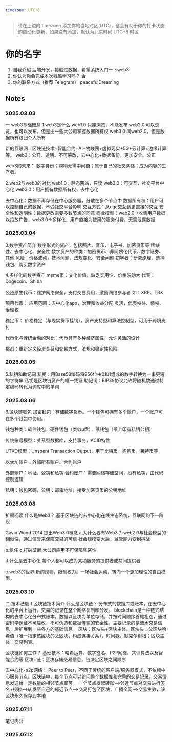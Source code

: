 ```yaml
---
timezone: UTC+8
---
```


> 请在上边的 timezone 添加你的当地时区(UTC)，这会有助于你的打卡状态的自动化更新，如果没有添加，默认为北京时间 UTC+8 时区


# 你的名字

1. 自我介绍 后端开发，接触过数据，希望系统入门一下web3
2. 你认为你会完成本次残酷学习吗？ 会
3. 你的联系方式（推荐 Telegram） peacefulDreaming

## Notes

<!-- Content_START -->

### 2025.03.03

一 web3基础概念
1.web3是什么
web1.0 只能浏览，不能发布
web2.0 可以浏览，也可以发布，但是由一些大公司掌握数据所有权
web3.0 同web2.0，但是数据所有权归个人所有

新的互联网：区块链技术+智能合约+AI+物联网+虚拟现实+5G+云计算+边缘计算等。
web3：公开、透明、不可篡改，去中心化+数据备份，更加安全、公正

web3的未来：
数字身份；购物无需中间商；属于自己的社交网络；成为内容的生产者。

2.web2与web3的对比
web1.0：静态网站，只读
web2.0：可交互，社交平台中心化
web3.0：用户拥有数据所有权，去中心化

去中心化：数据不再存储在中心服务器，分散在多个节点中
数据所有权：用户可以控制自己的数据，不受社交平台影响
交互方式：从ugc交互到更直接的交互
安全性和透明性：数据更改需要多数节点的同意
商业模型：web2.0->收集用户数据以投放广告，web3.0->多样化，用户直接为使用的服务付费，无需泄露数据

### 2025.03.04
3.数字资产简介
数字形式的资产，包括照片、音乐、电子书、加密货币等
稀缺性、去中心化、安全性
数字资产的种类：加密货币、非同质化代币、数字证券、其他
风险：价格波动，技术问题、法规变化、安全问题
初学者：研究原理、选择钱包、购买数字资产

4.多样化的数字资产
meme币：文化价值，缺乏实用性、价格波动大
代表：Dogecoin、Shiba

公链原生代币：维护网络安全，支付交易费用，激励网络参与者
如：XRP、TRX

项目代币：
应用范围：去中心化app，治理和收益分配
灵活，代表权益、债权、治理权

稳定币：
价格稳定（与现实货币挂钩），资产支持型和算法控制型，可用于跨境支付

代币化与传统金融的对比：代币具有多种经济属性，允许灵活的设计

挑战：重新定义经济关系和交易方式，法规和稳定性风险

### 2025.03.05
5.私钥和助记词
私钥：用Base58编码将256位由0和1组成的数字转换为一串更短的字符串
私钥是区块链资产的唯一凭证
助记词：BIP39协议允许将随机数通过特定编码转化为词库中的单词

### 2025.03.06
6.区块链钱包
加密钱包：存储数字货币。一个钱包可拥有多个账户，一个账户可在多个钱包中使用。

钱包种类：软件钱包，硬件钱包（类似u盘），纸钱包（纸上印有私钥公钥）

传统账号模型：关系型数据库，支持事务，ACID特性

UTXO模型：Unspent Transaction Output，用于比特币，狗狗币，莱特币等

以太坊账户：外部所有账户、合约账户

外部账户：地址、公钥和私钥
合约账户：需要网络存储空间，没有私钥，由代码控制逻辑

私钥：钱包密码，公钥：邮箱地址，接受加密货币的公钥地址

### 2025.03.08
扩展阅读
什么是Web3？
基于区块链的去中心化在线生态系统，互联网的下一阶段

Gavin Wood 2014 提出Web3.0概念
a.为什么要有Web3？
web2.0与社会模型的相似性，通过信誉来保障交易的可信
社会规模变大后，监管能力受到挑战

b.信任
c.打破垄断
大公司应用不可保障私密性

d.什么是去中心化
每个人都可以成为某项服务的提供者或共同提供者

e.web3的世界
新的规则，限制权力。一场社会运动，转向一个更加理性的自由模型。

### 2025.03.10
二.技术祛魅
1.区块链技术简介
什么是区块链？
分布式的数据库或账本，在去中心化的平台上运行，交易的记录在整个网络复制和分发。
blockchain是一种链式结构的去中心化分布式账本，数据以区块为单位存储，并按时间顺序首尾相连，通过密码学保证不可篡改，不可伪造和数据传输的安全性。主要记录的是流水交易信息，后扩展到一些各方的基础信息。
区块：区块头+区块主体。区块头：父区块哈希值（唯一指定该区块的父区块，构成连接关系），时间戳，默克尔树根；区块主体：交易列表。

区块链如何工作？
基础技术：哈希运算、数字签名、P2P网络、共识算法以及智能合约等
区块+链：区块存储交易信息，链决定区块之间顺序

去中心化-p2p网络：
Peer to Peer，不同于传统的客户端/服务器模式，不依赖中心服务节点。区块链中，每个节点可以访问整个数据库和完整的交易记录。交易信息发送给一定数量的相邻节点即可。
一个节点发起转账——>邻近节点对交易进行签名+校验——>转发至自己的邻近节点——>交易打包至区块，广播全网——>交易生效，该区块永久保存到本地

### 2025.07.11

笔记内容

### 2025.07.12


<!-- Content_END -->

